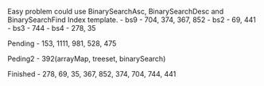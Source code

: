 Easy problem could use BinarySearchAsc, BinarySearchDesc and BinarySearchFind Index template.
    - bs9
        - 704, 374, 367, 852
    - bs2
        - 69, 441
    - bs3
        - 744
    - bs4
        - 278, 35

Pending
    - 153, 1111, 981, 528, 475

Peding2
    - 392(arrayMap, treeset, binarySearch)

Finished
    - 278, 69, 35, 367, 852, 374, 704, 744, 441
